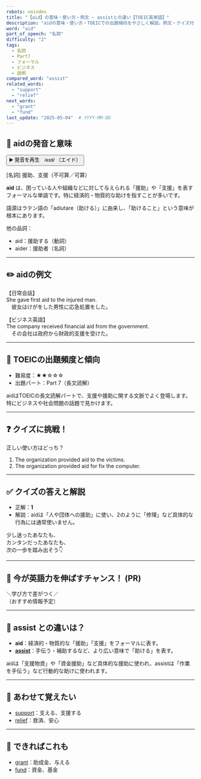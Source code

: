 ```yaml
---
robots: noindex
title: "【aid】の意味・使い方・例文 ― assistとの違い【TOEIC英単語】"
description: "aidの意味・使い方・TOEICでの出題傾向をやさしく解説。例文・クイズ付きでassistとの違いもわかりやすく学べます。"
word: "aid"
part_of_speech: "名詞"
difficulty: "2"
tags:
  - 名詞
  - Part7
  - フォーマル
  - ビジネス
  - 説明
compared_word: "assist"
related_words:
  - "support"
  - "relief"
next_words:
  - "grant"
  - "fund"
last_update: "2025-05-04"  # YYYY-MM-DD
---
```


## 🔰 aidの発音と意味

<button class="play-audio" onclick="playTTS('aid')">
  <span class="play-audio-main">
    ▶️ 発音を再生　/eɪd/
  </span>
  <span class="play-audio-sub">
    （エイド）
  </span>
</button>

[名詞] 援助、支援（不可算／可算）

**aid** は、困っている人や組織などに対して与えられる「援助」や「支援」を表すフォーマルな単語です。特に経済的・物質的な助けを指すことが多いです。

語源はラテン語の「adiutare（助ける）」に由来し、「助けること」という意味が根本にあります。

他の品詞：  
- aid：援助する（動詞）
- aider：援助者（名詞）

---

## ✏️ aidの例文

【日常会話】  
She gave first aid to the injured man.  
　彼女はけがをした男性に応急処置をした。

【ビジネス英語】  
The company received financial aid from the government.  
　その会社は政府から財政的支援を受けた。

---

## 🎯 TOEICの出題頻度と傾向

- 難易度：★★☆☆☆
- 出題パート：Part 7（長文読解）

aidはTOEICの長文読解パートで、支援や援助に関する文脈でよく登場します。特にビジネスや社会問題の話題で見かけます。

---

## ❓ クイズに挑戦！

正しい使い方はどっち？

1. The organization provided aid to the victims.  
2. The organization provided aid for fix the computer.

---

## ✅ クイズの答えと解説

- 正解：**1**
- 解説：aidは「人や団体への援助」に使い、2のように「修理」など具体的な行為には通常使いません。

少し迷ったあなたも、  
カンタンだったあなたも、  
次の一歩を踏み出そう👇️

---

## 🚀 今が英語力を伸ばすチャンス！ (PR)

<div class="info-center">
＼学び方で差がつく／<br>  
（おすすめ情報予定）
</div>

---

## 🤔  assist との違いは？

- **aid**：経済的・物質的な「援助」「支援」をフォーマルに表す。
- **[assist](/word/assist/)**：手伝う・補助するなど、より広い意味で「助ける」を表す。

aidは「支援物資」や「資金援助」など具体的な援助に使われ、assistは「作業を手伝う」など行動的な助けに使われます。

---

## 🧩 あわせて覚えたい

- [support](/word/support/)：支える、支援する
- [relief](/word/relief/)：救済、安心

---

## 📖 できればこれも

- [grant](/word/grant/)：助成金、与える
- [fund](/word/fund/)：資金、基金

<!-- cvid: aid20_bid15 -->
